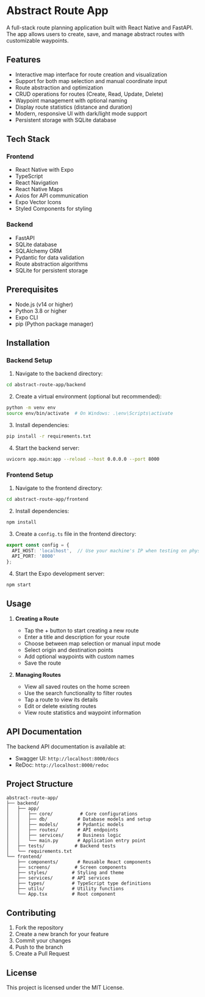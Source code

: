 # Abstract Route App

A full-stack route planning application built with React Native and FastAPI. The app allows users to create, save, and manage abstract routes with customizable waypoints.

## Features

- Interactive map interface for route creation and visualization
- Support for both map selection and manual coordinate input
- Route abstraction and optimization
- CRUD operations for routes (Create, Read, Update, Delete)
- Waypoint management with optional naming
- Display route statistics (distance and duration)
- Modern, responsive UI with dark/light mode support
- Persistent storage with SQLite database

## Tech Stack

### Frontend
- React Native with Expo
- TypeScript
- React Navigation
- React Native Maps
- Axios for API communication
- Expo Vector Icons
- Styled Components for styling

### Backend
- FastAPI
- SQLite database
- SQLAlchemy ORM
- Pydantic for data validation
- Route abstraction algorithms
- SQLite for persistent storage

## Prerequisites

- Node.js (v14 or higher)
- Python 3.8 or higher
- Expo CLI
- pip (Python package manager)

## Installation

### Backend Setup

1. Navigate to the backend directory:
```bash
cd abstract-route-app/backend
```

2. Create a virtual environment (optional but recommended):
```bash
python -m venv env
source env/bin/activate  # On Windows: .\env\Scripts\activate
```

3. Install dependencies:
```bash
pip install -r requirements.txt
```

4. Start the backend server:
```bash
uvicorn app.main:app --reload --host 0.0.0.0 --port 8000
```

### Frontend Setup

1. Navigate to the frontend directory:
```bash
cd abstract-route-app/frontend
```

2. Install dependencies:
```bash
npm install
```

3. Create a `config.ts` file in the frontend directory:
```typescript
export const config = {
  API_HOST: 'localhost',  // Use your machine's IP when testing on physical devices
  API_PORT: '8000'
};
```

4. Start the Expo development server:
```bash
npm start
```

## Usage

1. **Creating a Route**
   - Tap the + button to start creating a new route
   - Enter a title and description for your route
   - Choose between map selection or manual input mode
   - Select origin and destination points
   - Add optional waypoints with custom names
   - Save the route

2. **Managing Routes**
   - View all saved routes on the home screen
   - Use the search functionality to filter routes
   - Tap a route to view its details
   - Edit or delete existing routes
   - View route statistics and waypoint information

## API Documentation

The backend API documentation is available at:
- Swagger UI: `http://localhost:8000/docs`
- ReDoc: `http://localhost:8000/redoc`

## Project Structure

```
abstract-route-app/
├── backend/
│   ├── app/
│   │   ├── core/          # Core configurations
│   │   ├── db/           # Database models and setup
│   │   ├── models/       # Pydantic models
│   │   ├── routes/       # API endpoints
│   │   ├── services/     # Business logic
│   │   └── main.py       # Application entry point
│   ├── tests/           # Backend tests
│   └── requirements.txt
└── frontend/
    ├── components/       # Reusable React components
    ├── screens/         # Screen components
    ├── styles/         # Styling and theme
    ├── services/       # API services
    ├── types/          # TypeScript type definitions
    ├── utils/          # Utility functions
    └── App.tsx         # Root component
```

## Contributing

1. Fork the repository
2. Create a new branch for your feature
3. Commit your changes
4. Push to the branch
5. Create a Pull Request

## License

This project is licensed under the MIT License. 